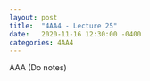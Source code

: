 ```yaml
---
layout: post
title:  "4AA4 - Lecture 25"
date:   2020-11-16 12:30:00 -0400
categories: 4AA4
---
```


AAA (Do notes)